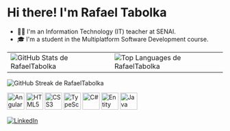 # Hi there! I'm Rafael Tabolka

- 🧑‍🏫 I'm an Information Technology (IT) teacher at SENAI.
- 🎓 I'm a student in the Multiplatform Software Development course.
<!-- Cards: Stats + Linguagens -->
<table>
  <tr>
    <td>
      <!-- GitHub Stats -->
      <img 
        src="https://github-readme-stats.vercel.app/api?username=RafaelTabolka&show_icons=true&include_all_commits=true&count_private=true&custom_title=RafaelTabolka's%20GitHub%20Stats&rank_icon=percentile&theme=dracula"
        alt="GitHub Stats de RafaelTabolka" />
    </td>
    <td>
      <!-- Linguagens mais usadas -->
      <img 
        src="https://github-readme-stats.vercel.app/api/top-langs/?username=RafaelTabolka&layout=compact&langs_count=8&theme=dracula"
        alt="Top Languages de RafaelTabolka" />
    </td>
  </tr>
</table>

<!-- Streak (opcional, combina com o visual) -->
<p>
  <img 
    src="https://streak-stats.demolab.com?user=RafaelTabolka&theme=dracula"
    alt="GitHub Streak de RafaelTabolka" />
</p>

<!-- Tech badges (iguais aos da imagem) -->
<!-- JS, TS, HTML5, CSS3, Python, C# -->
<p>
  <!-- Angular -->
  <img src="https://cdn.jsdelivr.net/gh/devicons/devicon/icons/angularjs/angularjs-original.svg" height="40" alt="Angular"/>
  <!-- HTML5 -->
  <img src="https://cdn.jsdelivr.net/gh/devicons/devicon/icons/html5/html5-original.svg" height="40" alt="HTML5"/>
  <!-- CSS3 -->
  <img src="https://cdn.jsdelivr.net/gh/devicons/devicon/icons/css3/css3-original.svg" height="40" alt="CSS3"/>
  <!-- TypeScript -->
  <img src="https://cdn.jsdelivr.net/gh/devicons/devicon/icons/typescript/typescript-original.svg" height="40" alt="TypeScript"/>
  <!-- C# -->
  <img src="https://cdn.jsdelivr.net/gh/devicons/devicon/icons/csharp/csharp-original.svg" height="40" alt="C#"/>
  <!-- Entity Framework (usando .NET) -->
  <img src="https://cdn.jsdelivr.net/gh/devicons/devicon/icons/dotnetcore/dotnetcore-original.svg" height="40" alt="Entity Framework (.NET)"/>
  <img src="https://cdn.jsdelivr.net/gh/devicons/devicon/icons/java/java-original.svg" height="40" alt="Java"/>
</p>


<!-- Botões de redes (estilo da imagem) -->
<p>
  <a href="https://www.linkedin.com/in/rafael-tabolka-4b4725149/" target="_blank">
    <img src="https://img.shields.io/badge/LINKEDIN-0A66C2?style=for-the-badge&logo=linkedin&logoColor=white" alt="LinkedIn"/>
  </a>
</p>

